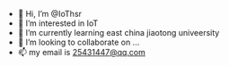 - 👋 Hi, I’m @IoThsr
- 👀 I’m interested in IoT
- 🌱 I’m currently learning east china jiaotong univeersity
- 💞️ I’m looking to collaborate on ...
- 📫 my email is 25431447@qq.com

<!---
ohhhhhhhhhhhhhhh
--->

